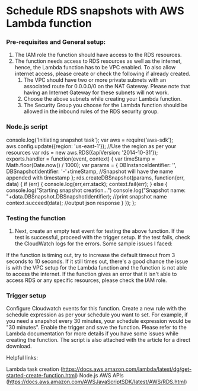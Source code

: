 # Schedule RDS snapshots with AWS Lambda function

### Pre-requisites and General setup:

1. The IAM role the function should have access to the RDS resources.
2. The function needs access to RDS resources as well as the internet, hence, the Lambda function has to be VPC enabled. To also allow internet access, please create or check the following if already created.
    1. The VPC should have two or more private subnets with an associated route for 0.0.0.0/0 on the NAT Gateway. Please note that having an Internet Gateway for these subnets will not work.
    2. Choose the above subnets while creating your Lambda function.
    3. The Security Group you choose for the Lambda function should be allowed in the inbound rules of the RDS security group.

### Node.js script

console.log('Initiating snapshot task');
var aws = require('aws-sdk');
aws.config.update({region: 'us-east-1'});	//Use the region as per your resources
var rds = new aws.RDS({apiVersion: '2014-10-31'});
exports.handler = function(event, context) {
    var timeStamp = Math.floor(Date.now() / 1000);
    var params = {
      DBInstanceIdentifier: '<Name of your RDS instance>',
      DBSnapshotIdentifier: '<Name for the snapshot>-'+timeStamp,    //Snapshot will have the name appended with timestamp
    };
    rds.createDBSnapshot(params, function(err, data) {
        if (err) {
            console.log(err,err.stack);
            context.fail(err);
        } else {
            console.log("Starting snapshot creation...")
            console.log("Snapshot name: "+data.DBSnapshot.DBSnapshotIdentifier);	//print snapshot name
            context.succeed(data);		//output json response
        }
    });
};


### Testing the function

1. Next, create an empty test event for testing the above function. If the test is successful, proceed with the trigger setup. If the test fails, check the CloudWatch logs for the errors. Some sample issues I faced:

If the function is timing out, try to increase the default timeout from 3 seconds to 10 seconds. If it still times out, there's a good chance the issue is with the VPC setup for the Lambda function and the function is not able to access the internet.
If the function gives an error that it isn't able to access RDS or any specific resources, please check the IAM role.

### Trigger setup

Configure Cloudwatch events for this function.
Create a new rule with the schedule expression as per your schedule you want to set. For example, if you need a snapshot every 30 minutes, your schedule expression would be "30 minutes".
Enable the trigger and save the function.
Please refer to the Lambda documentation for more details if you have some issues while creating the function. The script is also attached with the article for a direct download.

Helpful links:

Lambda task creation (https://docs.aws.amazon.com/lambda/latest/dg/get-started-create-function.html)
Node.js AWS APIs (https://docs.aws.amazon.com/AWSJavaScriptSDK/latest/AWS/RDS.html)
